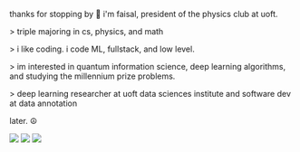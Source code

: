 thanks for stopping by 👋 i'm faisal, president of the physics club at uoft.

\> triple majoring in cs, physics, and math

\> i like coding. i code ML, fullstack, and low level.

\> im interested in quantum information science, deep learning algorithms, and studying the millennium prize problems.

\> deep learning researcher at uoft data sciences institute and software dev at data annotation


later. ☮️


<a href='https://www.linkedin.com/in/faisal-shaik/' alt="LinkedIn"><img src="https://img.shields.io/badge/LinkedIn-004080?style=for-the-badge&logo=linkedin&logoColor=white"></a> <a href="mailto:faisal.shaik@mail.utoronto.ca" alt="Contact me"><img src="https://custom-icon-badges.demolab.com/badge/-Email-7B0E0E?style=for-the-badge&logo=gmail&logoColor=white"></a> <a href='https://faisals.me' alt="Website"><img src="https://custom-icon-badges.demolab.com/badge/-Website-203030?style=for-the-badge&logo=globe&logoColor=white"></a>
<!---
mrdandelion6/mrdandelion6 is a ✨ special ✨ repository because its `README.md` (this file) appears on your GitHub profile.
You can click the Preview link to take a look at your changes.
--->
